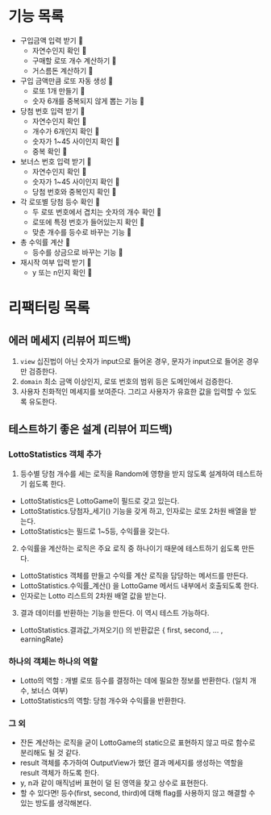 # 기능 목록

- 구입금액 입력 받기 💖
  - 자연수인지 확인 💖
  - 구매할 로또 개수 계산하기 💖
  - 거스름돈 계산하기 💖
- 구입 금액만큼 로또 자동 생성 💖
  - 로또 1개 만들기 💖
  - 숫자 6개를 중복되지 않게 뽑는 기능 💖
- 당첨 번호 입력 받기 💖
  - 자연수인지 확인 💖
  - 개수가 6개인지 확인 💖
  - 숫자가 1~45 사이인지 확인 💖
  - 중복 확인 💖
- 보너스 번호 입력 받기 💖
  - 자연수인지 확인 💖
  - 숫자가 1~45 사이인지 확인 💖
  - 당첨 번호와 중복인지 확인 💖
- 각 로또별 당첨 등수 확인 💖
  - 두 로또 번호에서 겹치는 숫자의 개수 확인 💖
  - 로또에 특정 번호가 들어있는지 확인 💖
  - 맞춘 개수를 등수로 바꾸는 기능 💖
- 총 수익률 계산 💖
  - 등수를 상금으로 바꾸는 기능 💖
- 재시작 여부 입력 받기 💖
  - y 또는 n인지 확인 💖

# 리팩터링 목록

## 에러 메세지 (리뷰어 피드백)

1. `view` 십진법이 아닌 숫자가 input으로 들어온 경우, 문자가 input으로 들어온 경우만 검증한다.
2. `domain` 최소 금액 이상인지, 로또 번호의 범위 등은 도메인에서 검증한다.
3. 사용자 친화적인 메세지를 보여준다. 그리고 사용자가 유효한 값을 입력할 수 있도록 유도한다.

## 테스트하기 좋은 설계 (리뷰어 피드백)

### LottoStatistics 객체 추가

1. 등수별 당첨 개수를 세는 로직을 Random에 영향을 받지 않도록 설계하여 테스트하기 쉽도록 한다.

- LottoStatistics은 LottoGame이 필드로 갖고 있는다.
- LottoStatistics.당첨자\_세기() 기능을 갖게 하고, 인자로는 로또 2차원 배열을 받는다.
- LottoStatistics는 필드로 1~5등, 수익률을 갖는다.

2. 수익률을 계산하는 로직은 주요 로직 중 하나이기 때문에 테스트하기 쉽도록 만든다.

- LottoStatistics 객체를 만들고 수익률 계산 로직을 담당하는 메서드를 만든다.
- LottoStatistics.수익률\_계산() 을 LottoGame 메서드 내부에서 호출되도록 한다.
- 인자로는 Lotto 리스트의 2차원 배열 값을 받는다.

3. 결과 데이터를 반환하는 기능을 만든다. 이 역시 테스트 가능하다.

- LottoStatistics.결과값\_가져오기() 의 반환값은 { first, second, ... , earningRate}

### 하나의 객체는 하나의 역할

- Lotto의 역할 : 개별 로또 등수를 결정하는 데에 필요한 정보를 반환한다. (일치 개수, 보너스 여부)
- LottoStatistics의 역할: 당첨 개수와 수익률을 반환한다.

### 그 외

- 잔돈 계산하는 로직을 굳이 LottoGame의 static으로 표현하지 않고 따로 함수로 분리해도 될 것 같다.
- result 객체를 추가하여 OutputView가 했던 결과 메세지를 생성하는 역할을 result 객체가 하도록 한다.
- y, n과 같이 매직넘버 표현이 덜 된 영역을 찾고 상수로 표현한다.
- 할 수 있다면! 등수(first, second, third)에 대해 flag를 사용하지 않고 해결할 수 있는 방도를 생각해본다.
